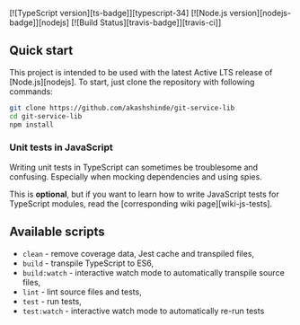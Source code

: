 [![TypeScript version][ts-badge]][typescript-34]
[![Node.js version][nodejs-badge]][nodejs]
[![Build Status][travis-badge]][travis-ci]]


## Quick start

This project is intended to be used with the latest Active LTS release of [Node.js][nodejs]. To start, just clone the repository with following commands:

```sh
git clone https://github.com/akashshinde/git-service-lib
cd git-service-lib
npm install
```

### Unit tests in JavaScript

Writing unit tests in TypeScript can sometimes be troublesome and confusing. Especially when mocking dependencies and using spies.

This is **optional**, but if you want to learn how to write JavaScript tests for TypeScript modules, read the [corresponding wiki page][wiki-js-tests].

## Available scripts

+ `clean` - remove coverage data, Jest cache and transpiled files,
+ `build` - transpile TypeScript to ES6,
+ `build:watch` - interactive watch mode to automatically transpile source files,
+ `lint` - lint source files and tests,
+ `test` - run tests,
+ `test:watch` - interactive watch mode to automatically re-run tests
